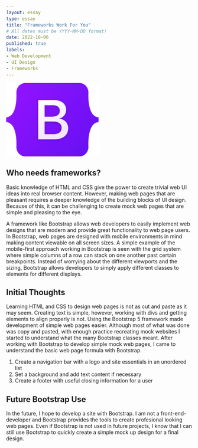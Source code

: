 ```yaml
---
layout: essay
type: essay
title: "Frameworks Work For You"
# All dates must be YYYY-MM-DD format!
date: 2022-10-06
published: true
labels:
- Web Development
- UI Design 
- Frameworks
---
```


<img width="250px" class="rounded float-start pe-4" src="../img/bootstrap-logo.svg" alt = "Bootstrap 5 logo">

## Who needs frameworks?
Basic knowledge of HTML and CSS give the power to create trivial web UI ideas into real browser content. However, making web pages that are pleasant requires a deeper knowledge of the building blocks of UI design. Because of this, it can be challenging to create mock web pages that are simple and pleasing to the eye.

A framework like Bootstrap allows web developers to easily implement web designs that are modern and provide great functionality to web page users. In Bootstrap, web pages are designed with mobile environments in mind making content viewable on all screen sizes. A simple example of the mobile-first approach working in Bootstrap is seen with the grid system where simple columns of a row can stack on one another past certain breakpoints. Instead of worrying about the different viewports and the sizing, Bootstrap allows developers to simply apply different classes to elements for different displays. 


## Initial Thoughts
Learning HTML and CSS to design web pages is not as cut and paste as it may seem. Creating text is simple, however, working with divs and getting elements to align properly is not. Using the Bootstrap 5 framework made development of simple web pages easier. Although most of what was done was copy and pasted, with enough practice recreating mock websites I started to understand what the many Bootstrap classes meant. 
After working with Bootstrap to develop simple mock web pages, I came to understand the basic web page formula with Bootstrap.
1. Create a navigation bar with a logo and site essentials in an unordered list
2. Set a background and add text content if necessary
3. Create a footer with useful closing information for a user


## Future Bootstrap Use  
In the future, I hope to develop a site with Bootstrap. I am not a front-end-developer and Bootstrap provides the tools to create profesional looking web pages. Even if Bootstrap is not used in future projects, I know that I can still use Bootstrap to quickly create a simple mock up design for a final design. 